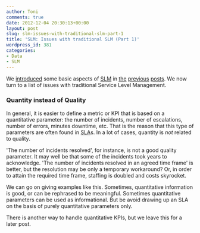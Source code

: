 ```yaml
---
author: Toni
comments: true
date: 2012-12-04 20:30:13+00:00
layout: post
slug: slm-issues-with-traditional-slm-part-1
title: 'SLM: Issues with traditional SLM (Part 1)'
wordpress_id: 381
categories:
- Data
- SLM
---
```


We [introduced](http://www.data-intuitive.com/2012/11/service-level-management-the-series/) some basic aspects of [SLM](http://www.data-intuitive.com/2012/11/slm-introduction-part-1/) in [the](http://www.data-intuitive.com/2012/11/slm-introduction-part-2/) [previous](http://www.data-intuitive.com/2012/11/slm-introduction-part-3/) [posts](http://www.data-intuitive.com/2012/12/slm-introduction-part-4/). We now turn to a list of issues with traditional Service Level Management.


### Quantity instead of Quality


In general, it is easier to define a metric or KPI that is based on a quantitative parameter: the number of incidents, number of escalations, number of errors, minutes downtime, etc. That is the reason that this type of parameters are often found in [SLA](http://www.data-intuitive.com/2012/12/slm-introduction-part-4/)s. In a lot of cases, quantity is _not_ related to quality.

'The number of incidents resolved', for instance, is not a good quality parameter. It may well be that some of the incidents took years to acknowledge. 'The number of incidents resolved in an agreed time frame' is better, but the resolution may be only a temporary workaround? Or, in order to attain the required time frame, staffing is doubled and costs skyrocket.

We can go on giving examples like this. Sometimes, quantitative information is good, or can be rephrased to be meaningful. Sometimes quantitative parameters can be used as informational. But be avoid drawing up an SLA on the basis of purely quantitative parameters only.

There is another way to handle quantitative KPIs, but we leave this for a later post.
